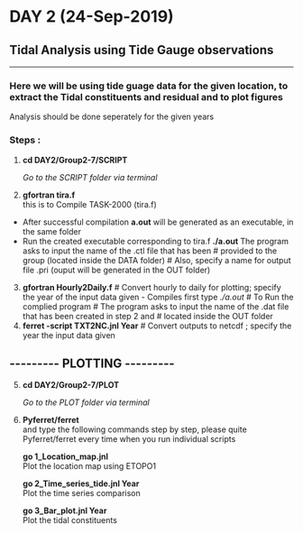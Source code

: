#               DAY 2 (24-Sep-2019)
## Tidal Analysis using Tide Gauge observations
---  
### Here we will be using tide guage data for the given location, to extract the Tidal constituents and residual and to plot figures

 Analysis should be done seperately for the given years

### Steps : 

 1. **cd DAY2/Group2-7/SCRIPT**
 
     *Go to the SCRIPT folder via terminal*
    
 2. **gfortran tira.f**                 
     this is to Compile TASK-2000 (tira.f)
   * After successful compilation **a.out** will be generated as an executable, in the same folder
   * Run the created executable corresponding to tira.f 
**./a.out**
     The program asks to input the name of the .ctl file that has been 
                                             #     provided to the group (located inside the DATA folder)
					                         #     Also, specify a name for output file .pri (ouput will be generated in the OUT folder)
 3. **gfortran Hourly2Daily.f**              # Convert hourly to daily for plotting; specify the year of the input data given - Compiles first
      type *./a.out* 	    	             # To Run the complied program
					                         # The program asks to input the name of the .dat file that has been created in step 2 and 
                                             #   located inside the OUT folder
 4. **ferret -script TXT2NC.jnl Year**       # Convert outputs to netcdf ; specify the year the input data given

## ---------  PLOTTING  --------- 

 5.  **cd DAY2/Group2-7/PLOT**         
 
     *Go to the PLOT folder via terminal*

 6.  **Pyferret/ferret**   
     and type the following commands step by step, please quite Pyferret/ferret every time when you run individual scripts           
     
     **go 1_Location_map.jnl**         
     Plot the location map using ETOPO1 
     
     **go 2_Time_series_tide.jnl Year**    
       Plot the time series comparison 
     
     **go 3_Bar_plot.jnl Year**           
        Plot the tidal constituents
